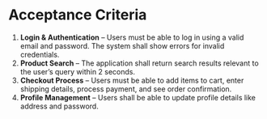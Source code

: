 # Acceptance Criteria

1. **Login & Authentication** – Users must be able to log in using a valid email and password. The system shall show errors for invalid credentials.
2. **Product Search** – The application shall return search results relevant to the user’s query within 2 seconds.
3. **Checkout Process** – Users must be able to add items to cart, enter shipping details, process payment, and see order confirmation.
4. **Profile Management** – Users shall be able to update profile details like address and password.